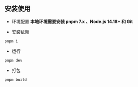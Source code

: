 ## 安装使用

- 环境配置
  **本地环境需要安装 pnpm 7.x 、Node.js 14.18+ 和 Git**

- 安装依赖

```bash
pnpm i
```

- 运行

```bash
pnpm dev
```

- 打包

```bash
pnpm build
```
